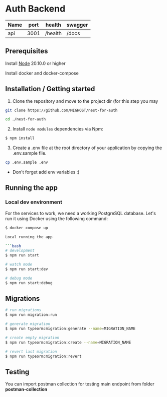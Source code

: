 # Auth Backend

| Name | port | health  | swagger |
| ---- | ---- | ------- | ------- |
| api  | 3001 | /health | /docs   |

## Prerequisites

Install [Node](https://nodejs.org/en/) 20.10.0 or higher

Install docker and docker-compose

## Installation / Getting started

1. Clone the repository and move to the project dir (for this step you may
  
```bash
git clone https://github.com/MIGHOST/nest-for-auth
```

```bash
cd ./nest-for-auth
```

2. Install `node modules` dependencies via Npm:

```bash
$ npm install
```

3. Create a .env file at the root directory of your application by copying the .env.sample file.

```bash
cp .env.sample .env
```

- Don't forget add env variables :)

## Running the app

### Local dev environment

For the services to work, we need a working PostgreSQL database.
Let's run it using Docker using the following command:

```bash
$ docker compose up

Local running the app

```bash
# development
$ npm run start

# watch mode
$ npm run start:dev

# debug mode
$ npm run start:debug

```
## Migrations

```bash
# run migrations
$ npm run migration:run

# generate migration
$ npm run typeorm:migration:generate --name=MIGRATION_NAME

# create empty migration
$ npm run typeorm:migration:create --name=MIGRATION_NAME

# revert last migration
$ npm run typeorm:migration:revert
```

## Testing

You can import postman collection for testing main endpoint from folder __postman-collection__
